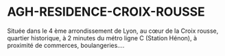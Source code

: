 # AGH-RESIDENCE-CROIX-ROUSSE
Située dans le 4 ème arrondissement de Lyon, au cœur de la Croix rousse, quartier historique, à 2 minutes du métro ligne C (Station Hénon), à proximité de commerces, boulangeries….
